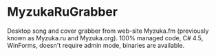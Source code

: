 MyzukaRuGrabber
===============

Desktop song and cover grabber from web-site Myzuka.fm (previously known as Myzuka.ru and Myzuka.org). 100% managed code, C# 4.5, WinForms, doesn't require admin mode, binaries are available.
